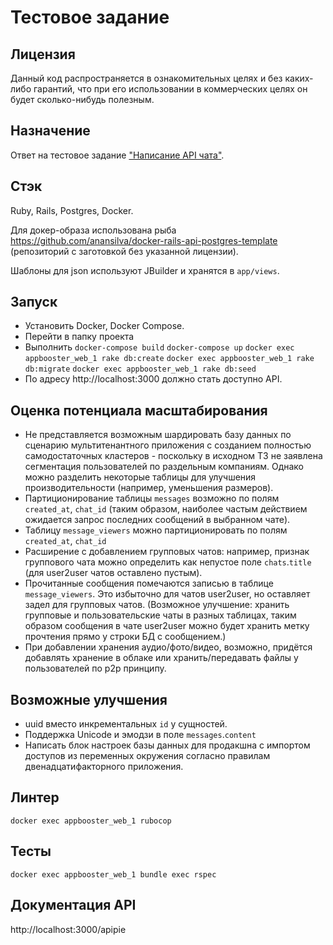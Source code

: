 # Тестовое задание

## Лицензия

Данный код распространяется в ознакомительных целях и без каких-либо гарантий, что при его использовании в коммерческих целях он будет сколько-нибудь полезным.

## Назначение

Ответ на тестовое задание ["Написание API чата"](https://gist.github.com/KELiON/c30792164943bd74caa136322f822507).

## Стэк

Ruby, Rails, Postgres, Docker.

Для докер-образа использована рыба https://github.com/anansilva/docker-rails-api-postgres-template (репозиторий с заготовкой без указанной лицензии).

Шаблоны для json используют JBuilder и хранятся в `app/views`.

## Запуск

- Установить Docker, Docker Compose.
- Перейти в папку проекта
- Выполнить
 `docker-compose build`
 `docker-compose up`
 `docker exec appbooster_web_1 rake db:create`
 `docker exec appbooster_web_1 rake db:migrate`
 `docker exec appbooster_web_1 rake db:seed`
- По адресу http://localhost:3000 должно стать доступно API.

## Оценка потенциала масштабирования

- Не представляется возможным шардировать базу данных по сценарию мультитенантного приложения с созданием полностью самодостаточных кластеров - поскольку в исходном ТЗ не заявлена сегментация пользователей по раздельным компаниям. Однако можно разделить некоторые таблицы для улучшения производительности (например, уменьшения размеров).
- Партиционирование таблицы `messages` возможно по полям `created_at`, `chat_id` (таким образом, наиболее частым действием ожидается запрос последних сообщений в выбранном чате).
- Таблицу `message_viewers` можно партиционировать по полям `created_at`, `chat_id`
- Расширение с добавлением групповых чатов: например, признак группового чата можно определить как непустое поле `chats`.`title` (для user2user чатов оставлено пустым).
- Прочитанные сообщения помечаются записью в таблице `message_viewers`. Это избыточно для чатов user2user, но оставляет задел для групповых чатов. (Возможное улучшение: хранить групповые и пользовательские чаты в разных таблицах, таким образом сообщения в чате user2user можно будет хранить метку прочтения прямо у строки БД с сообщением.)
- При добавлении хранения аудио/фото/видео, возможно, придётся добавлять хранение в облаке или хранить/передавать файлы у пользователей по p2p принципу.

## Возможные улучшения

- uuid вместо инкрементальных `id` у сущностей.
- Поддержка Unicode и эмодзи в поле `messages`.`content`
- Написать блок настроек базы данных для продакшна с импортом доступов из переменных окружения согласно правилам двенадцатифакторного приложения.

## Линтер

`docker exec appbooster_web_1 rubocop`

## Тесты

`docker exec appbooster_web_1 bundle exec rspec`

## Документация API

http://localhost:3000/apipie
